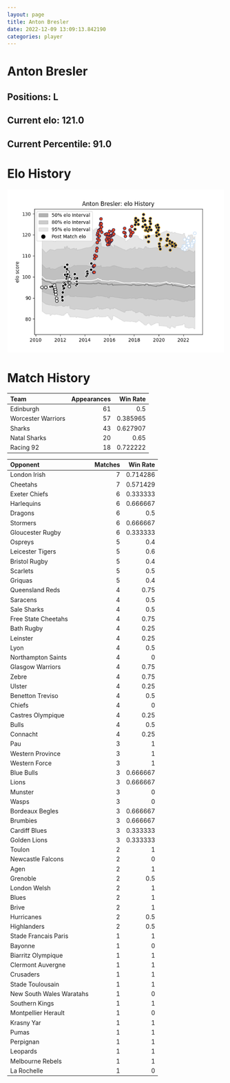 ```yaml
---  
layout: page  
title: Anton Bresler  
date: 2022-12-09 13:09:13.842190  
categories: player  
---
```

# Anton Bresler

## Positions: L

## Current elo: 121.0

## Current Percentile: 91.0

# Elo History


![elo history](history_AntonBresler.png)
# Match History


| Team               |   Appearances |   Win Rate |
|:-------------------|--------------:|-----------:|
| Edinburgh          |            61 |   0.5      |
| Worcester Warriors |            57 |   0.385965 |
| Sharks             |            43 |   0.627907 |
| Natal Sharks       |            20 |   0.65     |
| Racing 92          |            18 |   0.722222 |

| Opponent                 |   Matches |   Win Rate |
|:-------------------------|----------:|-----------:|
| London Irish             |         7 |   0.714286 |
| Cheetahs                 |         7 |   0.571429 |
| Exeter Chiefs            |         6 |   0.333333 |
| Harlequins               |         6 |   0.666667 |
| Dragons                  |         6 |   0.5      |
| Stormers                 |         6 |   0.666667 |
| Gloucester Rugby         |         6 |   0.333333 |
| Ospreys                  |         5 |   0.4      |
| Leicester Tigers         |         5 |   0.6      |
| Bristol Rugby            |         5 |   0.4      |
| Scarlets                 |         5 |   0.5      |
| Griquas                  |         5 |   0.4      |
| Queensland Reds          |         4 |   0.75     |
| Saracens                 |         4 |   0.5      |
| Sale Sharks              |         4 |   0.5      |
| Free State Cheetahs      |         4 |   0.75     |
| Bath Rugby               |         4 |   0.25     |
| Leinster                 |         4 |   0.25     |
| Lyon                     |         4 |   0.5      |
| Northampton Saints       |         4 |   0        |
| Glasgow Warriors         |         4 |   0.75     |
| Zebre                    |         4 |   0.75     |
| Ulster                   |         4 |   0.25     |
| Benetton Treviso         |         4 |   0.5      |
| Chiefs                   |         4 |   0        |
| Castres Olympique        |         4 |   0.25     |
| Bulls                    |         4 |   0.5      |
| Connacht                 |         4 |   0.25     |
| Pau                      |         3 |   1        |
| Western Province         |         3 |   1        |
| Western Force            |         3 |   1        |
| Blue Bulls               |         3 |   0.666667 |
| Lions                    |         3 |   0.666667 |
| Munster                  |         3 |   0        |
| Wasps                    |         3 |   0        |
| Bordeaux Begles          |         3 |   0.666667 |
| Brumbies                 |         3 |   0.666667 |
| Cardiff Blues            |         3 |   0.333333 |
| Golden Lions             |         3 |   0.333333 |
| Toulon                   |         2 |   1        |
| Newcastle Falcons        |         2 |   0        |
| Agen                     |         2 |   1        |
| Grenoble                 |         2 |   0.5      |
| London Welsh             |         2 |   1        |
| Blues                    |         2 |   1        |
| Brive                    |         2 |   1        |
| Hurricanes               |         2 |   0.5      |
| Highlanders              |         2 |   0.5      |
| Stade Francais Paris     |         1 |   1        |
| Bayonne                  |         1 |   0        |
| Biarritz Olympique       |         1 |   1        |
| Clermont Auvergne        |         1 |   1        |
| Crusaders                |         1 |   1        |
| Stade Toulousain         |         1 |   1        |
| New South Wales Waratahs |         1 |   0        |
| Southern Kings           |         1 |   1        |
| Montpellier Herault      |         1 |   0        |
| Krasny Yar               |         1 |   1        |
| Pumas                    |         1 |   1        |
| Perpignan                |         1 |   1        |
| Leopards                 |         1 |   1        |
| Melbourne Rebels         |         1 |   1        |
| La Rochelle              |         1 |   0        |